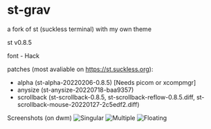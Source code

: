 # st-grav
a fork of st (suckless terminal) with my own theme

st v0.8.5

font - Hack

patches (most avaliable on https://st.suckless.org):
- alpha        (st-alpha-20220206-0.8.5) [Needs picom or xcompmgr]
- anysize      (st-anysize-20220718-baa9357)
- scrollback   (st-scrollback-0.8.5, st-scrollback-reflow-0.8.5.diff, st-scrollback-mouse-20220127-2c5edf2.diff)

Screenshots (on dwm)
![Singular](https://i.postimg.cc/7PjzFF3v/st.png)
![Multiple](https://i.postimg.cc/fWVXgz0j/multi.png)
![Floating](https://i.postimg.cc/gr9GgqL5/floating.png)
